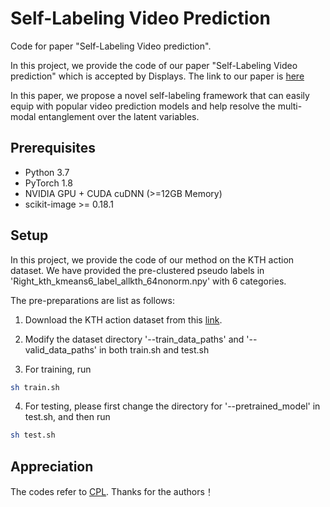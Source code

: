 # Self-Labeling Video Prediction  
  
Code for paper "Self-Labeling Video prediction".  

In this project, we provide the code of our paper "Self-Labeling Video prediction" which is accepted by Displays. The link to our paper is [here](https://doi.org/10.1016/j.displa.2023.102400) 

In this paper, we propose a novel self-labeling framework that can easily equip with popular video prediction models and help resolve the multi-modal entanglement over the latent variables.  


## Prerequisites
- Python 3.7
- PyTorch 1.8
- NVIDIA GPU + CUDA cuDNN (>=12GB Memory)
- scikit-image >= 0.18.1 

## Setup 
In this project, we provide the code of our method on the KTH action dataset. We have provided the pre-clustered pseudo labels in 'Right_kth_kmeans6_label_allkth_64nonorm.npy' with 6 categories. 

The pre-preparations are list as follows:

1) Download the KTH action dataset from this [link](https://www.csc.kth.se/cvap/actions/).

2) Modify the dataset directory '--train_data_paths' and '--valid_data_paths' in both train.sh and test.sh

3) For training, run
```bash
sh train.sh
```

4) For testing, please first change the directory for '--pretrained_model' in test.sh, and then run
```bash
sh test.sh
```

## Appreciation
The codes refer to [CPL](https://github.com/jc043/CPL). Thanks for the authors！

